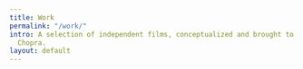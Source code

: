 ```yaml
---
title: Work
permalink: "/work/"
intro: A selection of independent films, conceptualized and brought to life by Varun
  Chopra.
layout: default
---
```

